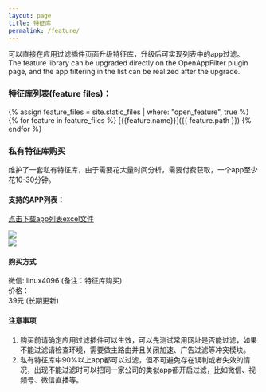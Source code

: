 ```yaml
---
layout: page
title: 特征库
permalink: /feature/
---
```


可以直接在应用过滤插件页面升级特征库，升级后可实现列表中的app过滤。  
The feature library can be upgraded directly on the OpenAppFilter plugin page,
and the app filtering in the list can be realized after the upgrade.  

### 特征库列表(feature files)： 

{% assign feature_files = site.static_files | where: "open_feature", true %}
{% for feature in feature_files %}
 [{{feature.name}}]({{ feature.path }})
{% endfor %}


### 私有特征库购买   
维护了一套私有特征库，由于需要花大量时间分析，需要付费获取，一个app至少花10-30分钟。

#### 支持的APP列表：  

[点击下载app列表excel文件](http://175.178.71.82:88/fros/support_apps.xlsx)  

![](http://175.178.71.82:88/fros/feature1.png)  
![](http://175.178.71.82:88/fros/feature2.png)  


#### 购买方式
微信: linux4096 (备注：特征库购买)  
价格：    
39元 (长期更新)  

#### 注意事项
1. 购买前请确定应用过滤插件可以生效，可以先测试常用网址是否能过滤，如果不能过滤请检查环境，需要做主路由并且关闭加速、广告过滤等冲突模块。
2. 私有特征库中90%以上app都可以过滤，但不可避免存在误判或者失效的情况，出现不能过滤时可以把同一家公司的类似app都开启过滤，比如微信、视频号、微信直播等。



